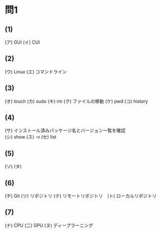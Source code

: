 # 問1

## (1) 
(ア) GUI  (イ)  CUI

## (2)
(ウ) Linux  (エ) コマンドライン  

## (3)
(オ) touch  (カ) sudo (キ) rm (ク) ファイルの移動  (ケ) pwd (コ) history

## (4)
(サ) インストール済みパッケージ名とバージョン一覧を確認  
(シ) show (ス) -v (セ) list

## (5)
(ソ)  (タ)

## (6)
(チ) Git (ツ) リポジトリ (テ) リモートリポジトリ　(ト) ローカルリポジトリ

## (7)
(ナ) CPU (二) GPU (ヌ) ディープラーニング




